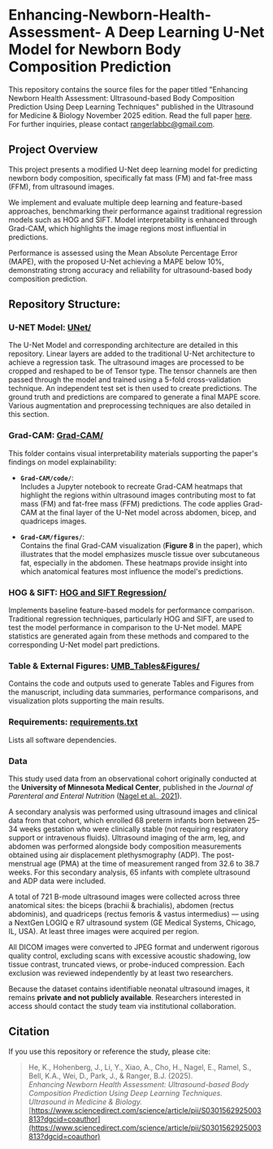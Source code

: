 # Enhancing-Newborn-Health-Assessment- A Deep Learning U-Net Model for Newborn Body Composition Prediction
This repository contains the source files for the paper titled "Enhancing Newborn Health Assessment: Ultrasound-based Body Composition Prediction Using Deep Learning Techniques" published in the Ultrasound for Medicine &amp; Biology November 2025 edition. Read the full paper [here](https://www.sciencedirect.com/science/article/pii/S0301562925003813?dgcid=coauthor). For further inquiries, please contact rangerlabbc@gmail.com.

## Project Overview

This project presents a modified U-Net deep learning model for predicting newborn body composition, specifically fat mass (FM) and fat-free mass (FFM), from ultrasound images.

We implement and evaluate multiple deep learning and feature-based approaches, benchmarking their performance against traditional regression models such as HOG and SIFT. Model interpretability is enhanced through Grad-CAM, which highlights the image regions most influential in predictions.

Performance is assessed using the Mean Absolute Percentage Error (MAPE), with the proposed U-Net achieving a MAPE below 10%, demonstrating strong accuracy and reliability for ultrasound-based body composition prediction.

## Repository Structure: 
### U-NET Model: [UNet/](UNet/)
The U-Net Model and corresponding architecture are detailed in this repository. Linear layers are added to the traditional U-Net architecture to achieve a regression task. The ultrasound images are processed to be cropped and reshaped to be of Tensor type. The tensor channels are then passed through the model and trained using a 5-fold cross-validation technique. An independent test set is then used to create predictions. The ground truth and predictions are compared to generate a final MAPE score. Various augmentation and preprocessing techniques are also detailed in this section. 

### Grad-CAM: [Grad-CAM/](Grad-CAM/)
This folder contains visual interpretability materials supporting the paper's findings on model explainability:

- **`Grad-CAM/code/`**:  
  Includes a Jupyter notebook to recreate Grad-CAM heatmaps that highlight the regions within ultrasound images contributing most to fat mass (FM) and fat-free mass (FFM) predictions. The code applies Grad-CAM at the final layer of the U-Net model across abdomen, bicep, and quadriceps images.

- **`Grad-CAM/figures/`**:  
  Contains the final Grad-CAM visualization (**Figure 8** in the paper), which illustrates that the model emphasizes muscle tissue over subcutaneous fat, especially in the abdomen. These heatmaps provide insight into which anatomical features most influence the model's predictions.
  
### HOG & SIFT: [HOG and SIFT Regression/](HOG%20and%20SIFT%20Regression/)
Implements baseline feature-based models for performance comparison. Traditional regression techniques, particularly HOG and SIFT, are used to test the model performance in comparison to the U-Net model. MAPE statistics are generated again from these methods and compared to the corresponding U-Net model part predictions.

### Table & External Figures: [UMB_Tables&Figures/](UMB_Tables%26Figures/)
Contains the code and outputs used to generate Tables and Figures from the manuscript, including data summaries, performance comparisons, and visualization plots supporting the main results.

### Requirements: [requirements.txt](requirements.txt)
Lists all software dependencies.

### Data

This study used data from an observational cohort originally conducted at the **University of Minnesota Medical Center**, published in the *Journal of Parenteral and Enteral Nutrition* ([Nagel et al., 2021](https://aspenjournals.onlinelibrary.wiley.com/doi/10.1002/jpen.1829)).  

A secondary analysis was performed using ultrasound images and clinical data from that cohort, which enrolled 68 preterm infants born between 25–34 weeks gestation who were clinically stable (not requiring respiratory support or intravenous fluids). Ultrasound imaging of the arm, leg, and abdomen was performed alongside body composition measurements obtained using air displacement plethysmography (ADP). The post-menstrual age (PMA) at the time of measurement ranged from 32.6 to 38.7 weeks. For this secondary analysis, 65 infants with complete ultrasound and ADP data were included.  

A total of 721 B-mode ultrasound images were collected across three anatomical sites: the biceps (brachii & brachialis), abdomen (rectus abdominis), and quadriceps (rectus femoris & vastus intermedius) — using a NextGen LOGIQ e R7 ultrasound system (GE Medical Systems, Chicago, IL, USA). At least three images were acquired per region.  

All DICOM images were converted to JPEG format and underwent rigorous quality control, excluding scans with excessive acoustic shadowing, low tissue contrast, truncated views, or probe-induced compression. Each exclusion was reviewed independently by at least two researchers.   

Because the dataset contains identifiable neonatal ultrasound images, it remains **private and not publicly available**. Researchers interested in access should contact the study team via institutional collaboration.  

## Citation
If you use this repository or reference the study, please cite:

> He, K., Hohenberg, J., Li, Y., Xiao, A., Cho, H., Nagel, E., Ramel, S., Bell, K.A., Wei, D., Park, J., & Ranger, B.J. (2025).  
> *Enhancing Newborn Health Assessment: Ultrasound-based Body Composition Prediction Using Deep Learning Techniques.*  
> *Ultrasound in Medicine & Biology.* [https://www.sciencedirect.com/science/article/pii/S0301562925003813?dgcid=coauthor](https://www.sciencedirect.com/science/article/pii/S0301562925003813?dgcid=coauthor)

